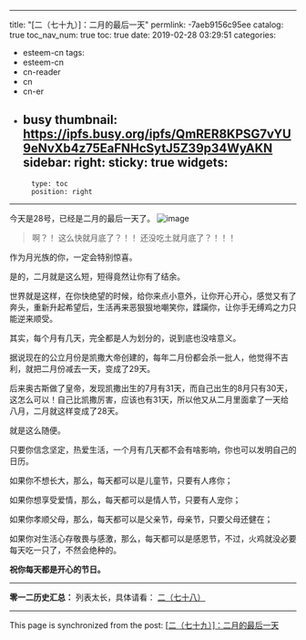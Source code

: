 
---
title: "[二（七十九）]：二月的最后一天"
permlink: -7aeb9156c95ee
catalog: true
toc_nav_num: true
toc: true
date: 2019-02-28 03:29:51
categories:
- esteem-cn
tags:
- esteem-cn
- cn-reader
- cn
- cn-er
- busy
thumbnail: https://ipfs.busy.org/ipfs/QmRER8KPSG7vYU9eNvXb4z75EaFNHcSytJ5Z39p34WyAKN
sidebar:
    right:
        sticky: true
widgets:
    -
        type: toc
        position: right
---


今天是28号，已经是二月的最后一天了。
![image](https://ipfs.busy.org/ipfs/QmRER8KPSG7vYU9eNvXb4z75EaFNHcSytJ5Z39p34WyAKN)

>啊？！
这么快就月底了？！！
还没吃土就月底了？！！！

作为月光族的你，一定会特别惊喜。

是的，二月就是这么短，短得竟然让你有了结余。

世界就是这样，在你快绝望的时候，给你来点小意外，让你开心开心，感觉又有了奔头，重新升起希望后，生活再来恶狠狠地嘲笑你，蹂躏你，让你手无缚鸡之力只能逆来顺受。

其实，每个月有几天，完全都是人为划分的，说到底也没啥意义。

据说现在的公立月份是凯撒大帝创建的，每年二月份都会杀一批人，他觉得不吉利，就把二月份减去一天，变成了29天。

后来奥古斯做了皇帝，发现凯撒出生的7月有31天，而自己出生的8月只有30天，这怎么可以！自己比凯撒厉害，应该也有31天，所以他又从二月里面拿了一天给八月，二月就这样变成了28天。

就是这么随便。

只要你信念坚定，热爱生活，一个月有几天都不会有啥影响，你也可以发明自己的日历。

如果你不想长大，那么，每天都可以是儿童节，只要有人疼你；

如果你想享受爱情，那么，每天都可以是情人节，只要有人宠你；

如果你孝顺父母，那么，每天都可以是父亲节，母亲节，只要父母还健在；

如果你对生活心存敬畏与感激，那么，每天都可以是感恩节，不过，火鸡就没必要每天吃一只了，不然会绝种的。

**祝你每天都是开心的节日。**

***
**零一二历史汇总：**
列表太长，具体请看：
[二（七十八）](https://steemit.com/@softmetal/k2hfqv9m78)

- - -

This page is synchronized from the post: [[二（七十九）]：二月的最后一天](https://steemit.com/@julian2013/-7aeb9156c95ee)
